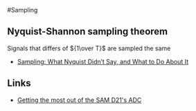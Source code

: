 #Sampling

## Nyquist-Shannon sampling theorem

Signals that differs of ${1\over T}$ are sampled the same

 - [Sampling: What Nyquist Didn’t Say, and What to Do About It](http://www.wescottdesign.com/articles/Sampling/sampling.pdf)

## Links

 - [Getting the most out of the SAM D21's ADC](https://blog.thea.codes/getting-the-most-out-of-the-samd21-adc/)

